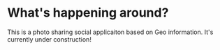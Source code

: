 # What's happening around?
This is a photo sharing social applicaiton based on Geo information. It's currently under construction!
